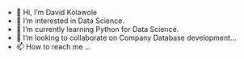 - 👋 Hi, I’m David Kolawole
- 👀 I’m interested in Data Science.
- 🌱 I’m currently learning  Python for Data Science.
- 💞️ I’m looking to collaborate on Company Database development...
- 📫 How to reach me ...

<!---
DavidKolawole/DavidKolawole is a ✨ special ✨ repository because its `README.md` (this file) appears on your GitHub profile.
You can click the Preview link to take a look at your changes.
--->
